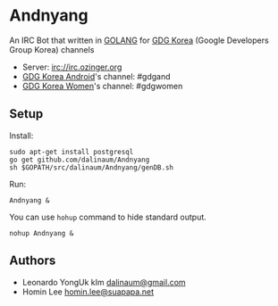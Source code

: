 Andnyang
========

An IRC Bot that written in [GOLANG](http://golang.org/) for [GDG Korea](https://developers.google.com/groups/directory/south-korea) (Google Developers Group Korea) channels 
 * Server: [irc://irc.ozinger.org](irc://irc.ozinger.org)
 * [GDG Korea Android](https://plus.google.com/communities/100903743067544956282)'s channel: #gdgand
 * [GDG Korea Women](https://plus.google.com/communities/116463742909053357630)'s channel: #gdgwomen

Setup
-------
Install:

    sudo apt-get install postgresql
    go get github.com/dalinaum/Andnyang
    sh $GOPATH/src/dalinaum/Andnyang/genDB.sh

Run:

    Andnyang &

You can use `hohup` command to hide standard output.

    nohup Andnyang &

Authors
-------
 * Leonardo YongUk kIm dalinaum@gmail.com
 * Homin Lee homin.lee@suapapa.net

